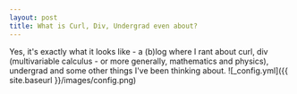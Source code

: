 ```yaml
---
layout: post
title: What is Curl, Div, Undergrad even about? 
---
```


Yes, it's exactly what it looks like - a (b)log where I rant about curl, div (multivariable calculus - or more generally, mathematics and physics), undergrad and some other things I've been thinking about. 
![_config.yml]({{ site.baseurl }}/images/config.png)

